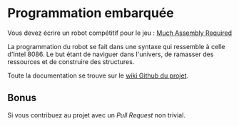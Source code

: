 # Programmation embarquée

Vous devez écrire un robot compétitif pour le jeu :
[Much Assembly Required](//muchassemblyrequired.com)

La programmation du robot se fait dans une syntaxe qui ressemble à celle
d'Intel 8086. Le but étant de naviguer dans l'univers, de ramasser des
ressources et de construire des structures.

Toute la documentation se trouve sur le
[wiki Github du projet](//github.com/simon987/Much-Assembly-Required/wiki).

## Bonus

Si vous contribuez au projet avec un *Pull Request* non trivial.
